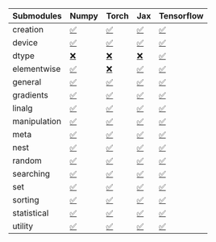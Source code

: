 | Submodules   | Numpy                                                                                                                            | Torch                                                                                                                            | Jax                                                                                                                              | Tensorflow                                                                                                                       |
|:-------------|:---------------------------------------------------------------------------------------------------------------------------------|:---------------------------------------------------------------------------------------------------------------------------------|:---------------------------------------------------------------------------------------------------------------------------------|:---------------------------------------------------------------------------------------------------------------------------------|
| creation     | <a href="https://github.com/unifyai/ivy/actions/runs/3072672257/jobs/4964312556" rel="noopener noreferrer" target="_blank">✅</a> | <a href="https://github.com/unifyai/ivy/actions/runs/3072672257/jobs/4964313268" rel="noopener noreferrer" target="_blank">✅</a> | <a href="https://github.com/unifyai/ivy/actions/runs/3072672257/jobs/4964313717" rel="noopener noreferrer" target="_blank">✅</a> | <a href="https://github.com/unifyai/ivy/actions/runs/3072672257/jobs/4964314160" rel="noopener noreferrer" target="_blank">✅</a> |
| device       | <a href="https://github.com/unifyai/ivy/actions/runs/3072672257/jobs/4964312602" rel="noopener noreferrer" target="_blank">✅</a> | <a href="https://github.com/unifyai/ivy/actions/runs/3072672257/jobs/4964313301" rel="noopener noreferrer" target="_blank">✅</a> | <a href="https://github.com/unifyai/ivy/actions/runs/3072672257/jobs/4964313738" rel="noopener noreferrer" target="_blank">✅</a> | <a href="https://github.com/unifyai/ivy/actions/runs/3072672257/jobs/4964314185" rel="noopener noreferrer" target="_blank">✅</a> |
| dtype        | <a href="https://github.com/unifyai/ivy/actions/runs/3072672257/jobs/4964312645" rel="noopener noreferrer" target="_blank">❌</a> | <a href="https://github.com/unifyai/ivy/actions/runs/3072672257/jobs/4964313340" rel="noopener noreferrer" target="_blank">❌</a> | <a href="https://github.com/unifyai/ivy/actions/runs/3072672257/jobs/4964313772" rel="noopener noreferrer" target="_blank">❌</a> | <a href="https://github.com/unifyai/ivy/actions/runs/3072672257/jobs/4964314222" rel="noopener noreferrer" target="_blank">✅</a> |
| elementwise  | <a href="https://github.com/unifyai/ivy/actions/runs/3072672257/jobs/4964312684" rel="noopener noreferrer" target="_blank">✅</a> | <a href="https://github.com/unifyai/ivy/actions/runs/3072672257/jobs/4964313378" rel="noopener noreferrer" target="_blank">❌</a> | <a href="https://github.com/unifyai/ivy/actions/runs/3072672257/jobs/4964313801" rel="noopener noreferrer" target="_blank">✅</a> | <a href="https://github.com/unifyai/ivy/actions/runs/3072672257/jobs/4964314256" rel="noopener noreferrer" target="_blank">✅</a> |
| general      | <a href="https://github.com/unifyai/ivy/actions/runs/3072672257/jobs/4964312727" rel="noopener noreferrer" target="_blank">✅</a> | <a href="https://github.com/unifyai/ivy/actions/runs/3072672257/jobs/4964313412" rel="noopener noreferrer" target="_blank">✅</a> | <a href="https://github.com/unifyai/ivy/actions/runs/3072672257/jobs/4964313830" rel="noopener noreferrer" target="_blank">✅</a> | <a href="https://github.com/unifyai/ivy/actions/runs/3072672257/jobs/4964314292" rel="noopener noreferrer" target="_blank">✅</a> |
| gradients    | <a href="https://github.com/unifyai/ivy/actions/runs/3072672257/jobs/4964312782" rel="noopener noreferrer" target="_blank">✅</a> | <a href="https://github.com/unifyai/ivy/actions/runs/3072672257/jobs/4964313444" rel="noopener noreferrer" target="_blank">✅</a> | <a href="https://github.com/unifyai/ivy/actions/runs/3072672257/jobs/4964313852" rel="noopener noreferrer" target="_blank">✅</a> | <a href="https://github.com/unifyai/ivy/actions/runs/3072672257/jobs/4964314342" rel="noopener noreferrer" target="_blank">✅</a> |
| linalg       | <a href="https://github.com/unifyai/ivy/actions/runs/3072672257/jobs/4964312824" rel="noopener noreferrer" target="_blank">✅</a> | <a href="https://github.com/unifyai/ivy/actions/runs/3072672257/jobs/4964313460" rel="noopener noreferrer" target="_blank">✅</a> | <a href="https://github.com/unifyai/ivy/actions/runs/3072672257/jobs/4964313889" rel="noopener noreferrer" target="_blank">✅</a> | <a href="https://github.com/unifyai/ivy/actions/runs/3072672257/jobs/4964314366" rel="noopener noreferrer" target="_blank">✅</a> |
| manipulation | <a href="https://github.com/unifyai/ivy/actions/runs/3072672257/jobs/4964312865" rel="noopener noreferrer" target="_blank">✅</a> | <a href="https://github.com/unifyai/ivy/actions/runs/3072672257/jobs/4964313489" rel="noopener noreferrer" target="_blank">✅</a> | <a href="https://github.com/unifyai/ivy/actions/runs/3072672257/jobs/4964313920" rel="noopener noreferrer" target="_blank">✅</a> | <a href="https://github.com/unifyai/ivy/actions/runs/3072672257/jobs/4964314397" rel="noopener noreferrer" target="_blank">✅</a> |
| meta         | <a href="https://github.com/unifyai/ivy/actions/runs/3072672257/jobs/4964312914" rel="noopener noreferrer" target="_blank">✅</a> | <a href="https://github.com/unifyai/ivy/actions/runs/3072672257/jobs/4964313518" rel="noopener noreferrer" target="_blank">✅</a> | <a href="https://github.com/unifyai/ivy/actions/runs/3072672257/jobs/4964313962" rel="noopener noreferrer" target="_blank">✅</a> | <a href="https://github.com/unifyai/ivy/actions/runs/3072672257/jobs/4964314430" rel="noopener noreferrer" target="_blank">✅</a> |
| nest         | <a href="https://github.com/unifyai/ivy/actions/runs/3072672257/jobs/4964312967" rel="noopener noreferrer" target="_blank">✅</a> | <a href="https://github.com/unifyai/ivy/actions/runs/3072672257/jobs/4964313535" rel="noopener noreferrer" target="_blank">✅</a> | <a href="https://github.com/unifyai/ivy/actions/runs/3072672257/jobs/4964313978" rel="noopener noreferrer" target="_blank">✅</a> | <a href="https://github.com/unifyai/ivy/actions/runs/3072672257/jobs/4964314479" rel="noopener noreferrer" target="_blank">✅</a> |
| random       | <a href="https://github.com/unifyai/ivy/actions/runs/3072672257/jobs/4964313011" rel="noopener noreferrer" target="_blank">✅</a> | <a href="https://github.com/unifyai/ivy/actions/runs/3072672257/jobs/4964313563" rel="noopener noreferrer" target="_blank">✅</a> | <a href="https://github.com/unifyai/ivy/actions/runs/3072672257/jobs/4964313998" rel="noopener noreferrer" target="_blank">✅</a> | <a href="https://github.com/unifyai/ivy/actions/runs/3072672257/jobs/4964314522" rel="noopener noreferrer" target="_blank">✅</a> |
| searching    | <a href="https://github.com/unifyai/ivy/actions/runs/3072672257/jobs/4964313057" rel="noopener noreferrer" target="_blank">✅</a> | <a href="https://github.com/unifyai/ivy/actions/runs/3072672257/jobs/4964313591" rel="noopener noreferrer" target="_blank">✅</a> | <a href="https://github.com/unifyai/ivy/actions/runs/3072672257/jobs/4964314038" rel="noopener noreferrer" target="_blank">✅</a> | <a href="https://github.com/unifyai/ivy/actions/runs/3072672257/jobs/4964314566" rel="noopener noreferrer" target="_blank">✅</a> |
| set          | <a href="https://github.com/unifyai/ivy/actions/runs/3072672257/jobs/4964313105" rel="noopener noreferrer" target="_blank">✅</a> | <a href="https://github.com/unifyai/ivy/actions/runs/3072672257/jobs/4964313620" rel="noopener noreferrer" target="_blank">✅</a> | <a href="https://github.com/unifyai/ivy/actions/runs/3072672257/jobs/4964314057" rel="noopener noreferrer" target="_blank">✅</a> | <a href="https://github.com/unifyai/ivy/actions/runs/3072672257/jobs/4964314617" rel="noopener noreferrer" target="_blank">✅</a> |
| sorting      | <a href="https://github.com/unifyai/ivy/actions/runs/3072672257/jobs/4964313146" rel="noopener noreferrer" target="_blank">✅</a> | <a href="https://github.com/unifyai/ivy/actions/runs/3072672257/jobs/4964313640" rel="noopener noreferrer" target="_blank">✅</a> | <a href="https://github.com/unifyai/ivy/actions/runs/3072672257/jobs/4964314084" rel="noopener noreferrer" target="_blank">✅</a> | <a href="https://github.com/unifyai/ivy/actions/runs/3072672257/jobs/4964314644" rel="noopener noreferrer" target="_blank">✅</a> |
| statistical  | <a href="https://github.com/unifyai/ivy/actions/runs/3072672257/jobs/4964313193" rel="noopener noreferrer" target="_blank">✅</a> | <a href="https://github.com/unifyai/ivy/actions/runs/3072672257/jobs/4964313657" rel="noopener noreferrer" target="_blank">✅</a> | <a href="https://github.com/unifyai/ivy/actions/runs/3072672257/jobs/4964314104" rel="noopener noreferrer" target="_blank">✅</a> | <a href="https://github.com/unifyai/ivy/actions/runs/3072672257/jobs/4964314683" rel="noopener noreferrer" target="_blank">✅</a> |
| utility      | <a href="https://github.com/unifyai/ivy/actions/runs/3072672257/jobs/4964313226" rel="noopener noreferrer" target="_blank">✅</a> | <a href="https://github.com/unifyai/ivy/actions/runs/3072672257/jobs/4964313687" rel="noopener noreferrer" target="_blank">✅</a> | <a href="https://github.com/unifyai/ivy/actions/runs/3072672257/jobs/4964314125" rel="noopener noreferrer" target="_blank">✅</a> | <a href="https://github.com/unifyai/ivy/actions/runs/3072672257/jobs/4964314725" rel="noopener noreferrer" target="_blank">✅</a> |